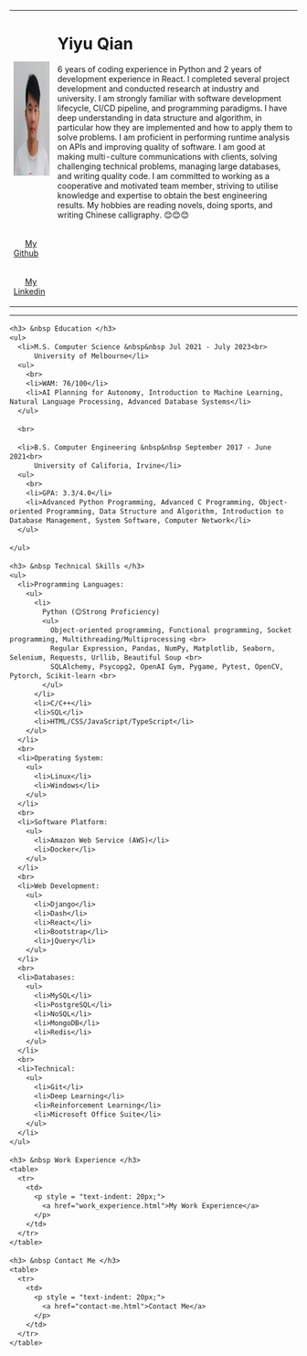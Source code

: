 <html>
  
  <head>
    <meta charset='utf-8'> 
    <title> Yiyu's Personal Site</title>
  </head>
  
  <body>
    <table cellspacing = "20">
      <tr>
        <td><img src="images/Yiyu Qian's photo.jpg" height = "200" width = "200" alt="Yiyu picture"></td>
        <td><h1>Yiyu Qian</h1>
        <p> 6 years of coding experience in Python and 2 years of development experience in React. I completed several project 
          development and conducted research at industry and university. I am strongly familiar with software 
          development lifecycle, CI/CD pipeline, and programming paradigms. I have deep understanding in 
          data structure and algorithm, in particular how they are implemented and how to apply them to 
          solve problems. I am proficient in performing runtime analysis on APIs and improving quality of 
          software. I am good at making multi-culture communications with clients, solving challenging 
          technical problems, managing large databases, and writing quality code. I am committed to working 
          as a cooperative and motivated team member, striving to utilise knowledge and expertise to obtain 
          the best engineering results. My hobbies are reading novels, doing sports, and writing Chinese 
          calligraphy. 😊😊😊</p></td>
      </tr>
      <tr>
        <td>
          <p style = "text-indent: 20px;" > 
            <a href="https://github.com/qyy752457002?tab=repositories"> My Github </a>
          </p>
        </td>
      </tr>
      <tr>
        <td>
          <p style = "text-indent: 20px;" > 
            <a href="https://www.linkedin.com/in/yiyu-qian-a56149204/"> My Linkedin </a>
          </p>
        </td>
      </tr>
    </table>
    <hr>

    <h3> &nbsp Education </h3>
    <ul>
      <li>M.S. Computer Science &nbsp&nbsp Jul 2021 - July 2023<br>
          University of Melbourne</li>
      <ul>
        <br>
        <li>WAM: 76/100</li>
        <li>AI Planning for Autonomy, Introduction to Machine Learning, Natural Language Processing, Advanced Database Systems</li>
      </ul>

      <br>

      <li>B.S. Computer Engineering &nbsp&nbsp September 2017 - June 2021<br>
          University of Califoria, Irvine</li>
      <ul>
        <br>
        <li>GPA: 3.3/4.0</li>
        <li>Advanced Python Programming, Advanced C Programming, Object-oriented Programming, Data Structure and Algorithm, Introduction to Database Management, System Software, Computer Network</li>
      </ul>

    </ul>

    <h3> &nbsp Technical Skills </h3>
    <ul>
      <li>Programming Languages:
        <ul>
          <li>
            Python (😊Strong Proficiency)
            <ul>
              Object-oriented programming, Functional programming, Socket programming, Multithreading/Multiprocessing <br>
              Regular Expression, Pandas, NumPy, Matplotlib, Seaborn, Selenium, Requests, Urllib, Beautiful Soup <br>
              SQLAlchemy, Psycopg2, OpenAI Gym, Pygame, Pytest, OpenCV, Pytorch, Scikit-learn <br>
            </ul>
          </li>
          <li>C/C++</li>
          <li>SQL</li>
          <li>HTML/CSS/JavaScript/TypeScript</li>
        </ul>
      </li>
      <br>
      <li>Operating System:
        <ul>
          <li>Linux</li>
          <li>Windows</li>
        </ul>
      </li>
      <br>
      <li>Software Platform: 
        <ul>
          <li>Amazon Web Service (AWS)</li>
          <li>Docker</li>
        </ul>
      </li>
      <br>
      <li>Web Development: 
        <ul>
          <li>Django</li>
          <li>Dash</li>
          <li>React</li>
          <li>Bootstrap</li>
          <li>jQuery</li>
        </ul>
      </li>
      <br>
      <li>Databases: 
        <ul>
          <li>MySQL</li>
          <li>PostgreSQL</li>
          <li>NoSQL</li>
          <li>MongoDB</li>
          <li>Redis</li>
        </ul>
      </li>
      <br>
      <li>Technical:
        <ul>
          <li>Git</li>
          <li>Deep Learning</li>
          <li>Reinforcement Learning</li>
          <li>Microsoft Office Suite</li>
        </ul>
      </li>
    </ul>

    <h3> &nbsp Work Experience </h3>
    <table>
      <tr>
        <td>
          <p style = "text-indent: 20px;">
            <a href="work_experience.html">My Work Experience</a>
          </p>
        </td>
      </tr>
    </table>

    <h3> &nbsp Contact Me </h3>
    <table>
      <tr>
        <td>
          <p style = "text-indent: 20px;">
            <a href="contact-me.html">Contact Me</a>
          </p>
        </td>
      </tr>
    </table>

  </body>
      
</html>
